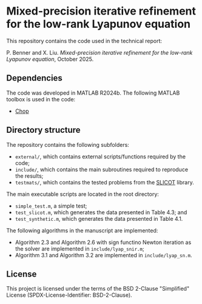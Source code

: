 # Mixed-precision iterative refinement for the low-rank Lyapunov equation

This repository contains the code used in the technical report:

P. Benner and X. Liu. *Mixed-precision iterative refinement for the low-rank Lyapunov equation*, October 2025.

## Dependencies

The code was developed in MATLAB R2024b. The following MATLAB toolbox is used in the code:

- [Chop](https://github.com/higham/chop)

## Directory structure

The repository contains the following subfolders:

- `external/`, which contains external scripts/functions required by the code;
- `include/`, which contains the main subroutines required to reproduce the results; 
- `testmats/`, which contains the tested problems from the [SLICOT](https://www.slicot.org) library.

The main executable scripts are located in the root directory:

- `simple_test.m`, a simple test;
- `test_slicot.m`, which generates the data presented in Table 4.3; and
- `test_synthetic.m`, which generates the data presented in Table 4.1.

The following algorithms in the manuscript are implemented:

- Algorithm 2.3 and Algorithm 2.6 with sign functino Newton iteration as the solver are implemented in `include/lyap_snir.m`;
- Algorithm 3.1 and Algorithm 3.2 are implemented in `include/lyap_sn.m`.

## License

This project is licensed under the terms of the BSD 2-Clause "Simplified" License (SPDX-License-Identifier: BSD-2-Clause).
